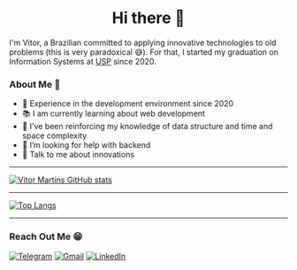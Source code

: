 <h1 align=center>Hi there 👋</h1>

I'm Vitor, a Brazilian committed to applying innovative technologies to old problems (this is very paradoxical :sweat_smile:). For that, I started my graduation on Information Systems at [USP](https://www5.usp.br/) since 2020.

### About Me :eyes:
* :rocket: Experience in the development environment since 2020
* :books: I am currently learning about web development
* :muscle: I've been reinforcing my knowledge of data structure and time and space complexity 
* :thinking: I’m looking for help with backend
* :thought_balloon: Talk to me about innovations 

---
[![Vitor Martins GitHub stats](https://github-readme-stats.vercel.app/api?username=vitormrts&hide=issues&count_private=true&show_icons=true&theme=dracula)](https://github.com/anuraghazra/github-readme-stats)

---
[![Top Langs](https://github-readme-stats.vercel.app/api/top-langs/?username=vitormrts&hide=scss&langs_count=10&layout=compact)](https://github.com/anuraghazra/github-readme-stats)

---

### Reach Out Me :grin:

[![Telegram](https://img.shields.io/badge/-TELEGRAM-2CA5E0?style=for-the-badge&logo=telegram&logoColor=white)](https://t.me/vitormrts)
[![Gmail](https://img.shields.io/badge/-GMAIL-D14836?style=for-the-badge&logo=gmail&logoColor=white)](mailto:vitormartinscruz.dev@gmail.com)
[![LinkedIn](https://img.shields.io/badge/-LINKEDIN-0077B5?style=for-the-badge&logo=linkedin&logoColor=white)](https://www.linkedin.com/in/vitor-martins-cruz-b42567203/)
